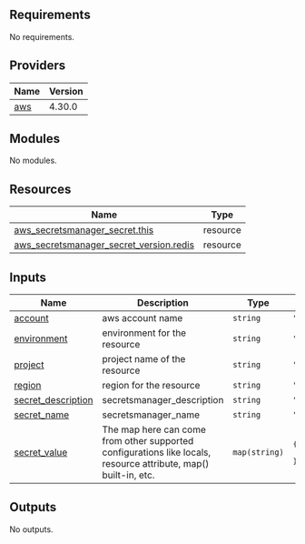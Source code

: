 <!-- BEGIN_TF_DOCS -->
## Requirements

No requirements.

## Providers

| Name | Version |
|------|---------|
| <a name="provider_aws"></a> [aws](#provider\_aws) | 4.30.0 |

## Modules

No modules.

## Resources

| Name | Type |
|------|------|
| [aws_secretsmanager_secret.this](https://registry.terraform.io/providers/hashicorp/aws/latest/docs/resources/secretsmanager_secret) | resource |
| [aws_secretsmanager_secret_version.redis](https://registry.terraform.io/providers/hashicorp/aws/latest/docs/resources/secretsmanager_secret_version) | resource |

## Inputs

| Name | Description | Type | Default | Required |
|------|-------------|------|---------|:--------:|
| <a name="input_account"></a> [account](#input\_account) | aws account name | `string` | `""` | no |
| <a name="input_environment"></a> [environment](#input\_environment) | environment for the resource | `string` | `""` | no |
| <a name="input_project"></a> [project](#input\_project) | project name of the resource | `string` | `""` | no |
| <a name="input_region"></a> [region](#input\_region) | region for the resource | `string` | `""` | no |
| <a name="input_secret_description"></a> [secret\_description](#input\_secret\_description) | secretsmanager\_description | `string` | `""` | no |
| <a name="input_secret_name"></a> [secret\_name](#input\_secret\_name) | secretsmanager\_name | `string` | `""` | no |
| <a name="input_secret_value"></a> [secret\_value](#input\_secret\_value) | The map here can come from other supported configurations like locals, resource attribute, map() built-in, etc. | `map(string)` | <pre>{<br>  "key1": "value1"<br>}</pre> | no |

## Outputs

No outputs.
<!-- END_TF_DOCS -->